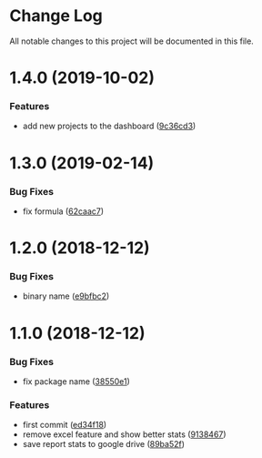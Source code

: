 # Change Log

All notable changes to this project will be documented in this file.

<a name="1.4.0"></a>
# 1.4.0 (2019-10-02)


### Features

* add new projects to the dashboard ([9c36cd3](https://github.com/SUI-Components/sui/commit/9c36cd3))



<a name="1.3.0"></a>
# 1.3.0 (2019-02-14)


### Bug Fixes

* fix formula ([62caac7](https://github.com/SUI-Components/sui/commit/62caac7))



<a name="1.2.0"></a>
# 1.2.0 (2018-12-12)


### Bug Fixes

* binary name ([e9bfbc2](https://github.com/SUI-Components/sui/commit/e9bfbc2))



<a name="1.1.0"></a>
# 1.1.0 (2018-12-12)


### Bug Fixes

* fix package name ([38550e1](https://github.com/SUI-Components/sui/commit/38550e1))


### Features

* first commit ([ed34f18](https://github.com/SUI-Components/sui/commit/ed34f18))
* remove excel feature and show better stats ([9138467](https://github.com/SUI-Components/sui/commit/9138467))
* save report stats to google drive ([89ba52f](https://github.com/SUI-Components/sui/commit/89ba52f))



